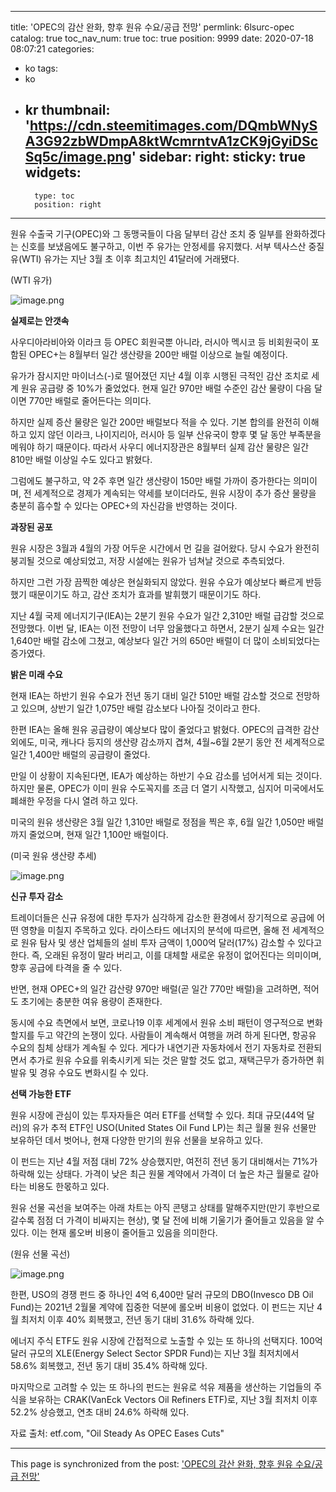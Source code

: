 
---
title: 'OPEC의 감산 완화, 향후 원유 수요/공급 전망'
permlink: 6lsurc-opec
catalog: true
toc_nav_num: true
toc: true
position: 9999
date: 2020-07-18 08:07:21
categories:
- ko
tags:
- ko
- kr
thumbnail: 'https://cdn.steemitimages.com/DQmbWNySA3G92zbWDmpA8ktWcmrntvA1zCK9jGyiDScSq5c/image.png'
sidebar:
    right:
        sticky: true
widgets:
    -
        type: toc
        position: right
---


원유 수출국 기구(OPEC)와 그 동맹국들이 다음 달부터 감산 조치 중 일부를 완화하겠다는 신호를 보냈음에도 불구하고, 이번 주 유가는 안정세를 유지했다. 서부 텍사스산 중질유(WTI) 유가는 지난 3월 초 이후 최고치인 41달러에 거래됐다.

 

(WTI 유가)

![image.png](https://cdn.steemitimages.com/DQmbWNySA3G92zbWDmpA8ktWcmrntvA1zCK9jGyiDScSq5c/image.png)

**실제로는 안갯속**

 

사우디아라비아와 이라크 등 OPEC 회원국뿐 아니라, 러시아 멕시코 등 비회원국이 포함된 OPEC+는 8월부터 일간 생산량을 200만 배럴 이상으로 늘릴 예정이다.

 

유가가 잠시지만 마이너스(-)로 떨어졌던 지난 4월 이후 시행된 극적인 감산 조치로 세계 원유 공급량 중 10%가 줄었었다. 현재 일간 970만 배럴 수준인 감산 물량이 다음 달이면 770만 배럴로 줄어든다는 의미다.

 

하지만 실제 증산 물량은 일간 200만 배럴보다 적을 수 있다. 기본 합의를 완전히 이해하고 있지 않던 이라크, 나이지리아, 러시아 등 일부 산유국이 향후 몇 달 동안 부족분을 메워야 하기 때문이다. 따라서 사우디 에너지장관은 8월부터 실제 감산 물량은 일간 810만 배럴 이상일 수도 있다고 밝혔다.

 

그럼에도 불구하고, 약 2주 후면 일간 생산량이 150만 배럴 가까이 증가한다는 의미이며, 전 세계적으로 경제가 계속되는 약세를 보이더라도, 원유 시장이 추가 증산 물량을 충분히 흡수할 수 있다는 OPEC+의 자신감을 반영하는 것이다. 

 

**과장된 공포**

 

원유 시장은 3월과 4월의 가장 어두운 시간에서 먼 길을 걸어왔다. 당시 수요가 완전히 붕괴될 것으로 예상되었고, 저장 시설에는 원유가 넘쳐날 것으로 추측되었다.

 

하지만 그런 가장 끔찍한 예상은 현실화되지 않았다. 원유 수요가 예상보다 빠르게 반등했기 때문이기도 하고, 감산 조치가 효과를 발휘했기 때문이기도 하다. 

 

지난 4월 국제 에너지기구(IEA)는 2분기 원유 수요가 일간 2,310만 배럴 급감할 것으로 전망했다. 이번 달, IEA는 이전 전망이 너무 암울했다고 하면서, 2분기 실제 수요는 일간 1,640만 배럴 감소에 그쳤고, 예상보다 일간 거의 650만 배럴이 더 많이 소비되었다는 증가였다.

 

**밝은 미래 수요**

 

현재 IEA는 하반기 원유 수요가 전년 동기 대비 일간 510만 배럴 감소할 것으로 전망하고 있으며, 상반기 일간 1,075만 배럴 감소보다 나아질 것이라고 한다. 

 

한편 IEA는 올해 원유 공급량이 예상보다 많이 줄었다고 밝혔다. OPEC의 급격한 감산 외에도, 미국, 캐나다 등지의 생산량 감소까지 겹쳐, 4월~6월 2분기 동안 전 세계적으로 일간 1,400만 배럴의 공급량이 줄었다.

 

만일 이 상황이 지속된다면, IEA가 예상하는 하반기 수요 감소를 넘어서게 되는 것이다. 하지만 물론, OPEC가 이미 원유 수도꼭지를 조금 더 열기 시작했고, 심지어 미국에서도 폐쇄한 우정을 다시 열려 하고 있다.

 

미국의 원유 생산량은 3월 일간 1,310만 배럴로 정점을 찍은 후, 6월 일간 1,050만 배럴까지 줄었으며, 현재 일간 1,100만 배럴이다.

 

(미국 원유 생산량 추세)

![image.png](https://cdn.steemitimages.com/DQmeiSTGfXuhzn8D1Dhzyciv2VBbMdYbFaSEzUi96z4xfAN/image.png)

**신규 투자 감소**

 

트레이더들은 신규 유정에 대한 투자가 심각하게 감소한 환경에서 장기적으로 공급에 어떤 영향을 미칠지 주목하고 있다. 라이스타드 에너지의 분석에 따르면, 올해 전 세계적으로 원유 탐사 및 생산 업체들의 설비 투자 금액이 1,000억 달러(17%) 감소할 수 있다고 한다. 즉, 오래된 유정이 말라 버리고, 이를 대체할 새로운 유정이 없어진다는 의미이며, 향후 공급에 타격을 줄 수 있다.

 

반면, 현재 OPEC+의 일간 감산량 970만 배럴(곧 일간 770만 배럴)을 고려하면, 적어도 초기에는 충분한 여유 용량이 존재한다.

 

동시에 수요 측면에서 보면, 코로나19 이후 세계에서 원유 소비 패턴이 영구적으로 변화할지를 두고 약간의 논쟁이 있다. 사람들이 계속해서 여행을 꺼려 하게 된다면, 항공유 수요의 침체 상태가 계속될 수 있다. 게다가 내연기관 자동차에서 전기 자동차로 전환되면서 추가로 원유 수요를 위축시키게 되는 것은 말할 것도 없고, 재택근무가 증가하면 휘발유 및 경유 수요도 변화시킬 수 있다.

 

**선택 가능한 ETF**

 

원유 시장에 관심이 있는 투자자들은 여러 ETF를 선택할 수 있다. 최대 규모(44억 달러)의 유가 추적 ETF인 USO(United States Oil Fund LP)는 최근 월물 원유 선물만 보유하던 데서 벗어나, 현재 다양한 만기의 원유 선물을 보유하고 있다.

 

이 펀드는 지난 4월 저점 대비 72% 상승했지만, 여전히 전년 동기 대비해서는 71%가 하락해 있는 상태다. 가격이 낮은 최근 원물 계약에서 가격이 더 높은 차근 월물로 갈아타는 비용도 한몫하고 있다.

 

원유 선물 곡선을 보여주는 아래 차트는 아직 콘탱고 상태를 말해주지만(만기 후반으로 갈수록 점점 더 가격이 비싸지는 현상), 몇 달 전에 비해 기울기가 줄어들고 있음을 알 수 있다. 이는 현재 롤오버 비용이 줄어들고 있음을 의미한다.

 

(원유 선물 곡선)

![image.png](https://cdn.steemitimages.com/DQmX24HWiCWkDXXinkTPqU2q2ZbSV7JgQ2SYAXHAeoekxzz/image.png)

한편, USO의 경쟁 펀드 중 하나인 4억 6,400만 달러 규모의 DBO(Invesco DB Oil Fund)는 2021년 2월물 계약에 집중한 덕분에 롤오버 비용이 없었다. 이 펀드는 지난 4월 최저치 이후 40% 회복했고, 전년 동기 대비 31.6% 하락해 있다.

 

에너지 주식 ETF도 원유 시장에 간접적으로 노출할 수 있는 또 하나의 선택지다. 100억 달러 규모의 XLE(Energy Select Sector SPDR Fund)는 지난 3월 최저치에서 58.6% 회복했고, 전년 동기 대비 35.4% 하락해 있다.

 

마지막으로 고려할 수 있는 또 하나의 펀드는 원유로 석유 제품을 생산하는 기업들의 주식을 보유하는 CRAK(VanEck Vectors Oil Refiners ETF)로, 지난 3월 최저치 이후 52.2% 상승했고, 연초 대비 24.6% 하락해 있다.

 

자료 출처: etf.com, "Oil Steady As OPEC Eases Cuts"

- - -

This page is synchronized from the post: ['OPEC의 감산 완화, 향후 원유 수요/공급 전망'](https://steemit.com/@pius.pius/6lsurc-opec)
